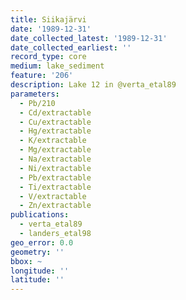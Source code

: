 ```yaml
---
title: Siikajärvi
date: '1989-12-31'
date_collected_latest: '1989-12-31'
date_collected_earliest: ''
record_type: core
medium: lake_sediment
feature: '206'
description: Lake 12 in @verta_etal89
parameters:
  - Pb/210
  - Cd/extractable
  - Cu/extractable
  - Hg/extractable
  - K/extractable
  - Mg/extractable
  - Na/extractable
  - Ni/extractable
  - Pb/extractable
  - Ti/extractable
  - V/extractable
  - Zn/extractable
publications:
  - verta_etal89
  - landers_etal98
geo_error: 0.0
geometry: ''
bbox: ~
longitude: ''
latitude: ''
---
```

